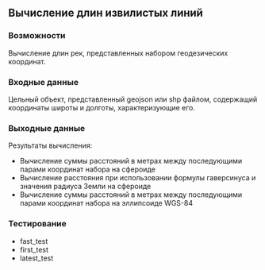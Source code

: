 ## Вычисление длин извилистых линий

### Возможности
Вычисление длин рек, представленных набором геодезических координат.

### Входные данные
Цельный объект, представленный geojson или shp файлом, содержащий координаты широты и долготы, характеризующие его. 

### Выходные данные
Результаты вычисления:
  * Вычисление суммы расстояний в метрах между последующими парами координат набора на сфероиде
  * Вычисление расстояния при использовании формулы гаверсинуса и значения радиуса Земли на сфероиде
  * Вычисление суммы расстояний в метрах между последующими парами координат набора на эллипсоиде WGS-84 

### Тестирование
  * fast_test
  * first_test
  * latest_test
